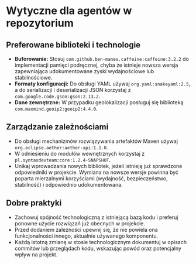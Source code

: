 # Wytyczne dla agentów w repozytorium

## Preferowane biblioteki i technologie
- **Buforowanie:** Stosuj `com.github.ben-manes.caffeine:caffeine:3.2.2` do implementacji pamięci podręcznej, chyba że istnieje nowsza wersja zapewniająca udokumentowane zyski wydajnościowe lub stabilnościowe.
- **Formaty konfiguracji:** Do obsługi YAML używaj `org.yaml:snakeyaml:2.5`, a do serializacji i deserializacji JSON korzystaj z `com.google.code.gson:gson:2.13.2`.
- **Dane zewnętrzne:** W przypadku geolokalizacji posługuj się biblioteką `com.maxmind.geoip2:geoip2:4.4.0`.

## Zarządzanie zależnościami
- Do obsługi mechanizmów rozwiązywania artefaktów Maven używaj `org.eclipse.aether:aether-api:1.1.0`.
- W odniesieniu do modułów wewnętrznych korzystaj z `pl.syntaxdevteam:core:1.2.4-SNAPSHOT`.
- Unikaj wprowadzania nowych bibliotek, jeżeli istnieją już sprawdzone odpowiedniki w projekcie. Wymiana na nowsze wersje powinna być poparta mierzalnymi korzyściami (wydajność, bezpieczeństwo, stabilność) i odpowiednio udokumentowana.

## Dobre praktyki
- Zachowuj spójność technologiczną z istniejącą bazą kodu i preferuj ponowne użycie rozwiązań już obecnych w projekcie.
- Przed dodaniem zależności upewnij się, że nie powiela ona funkcjonalności innego, aktualnie używanego komponentu.
- Każdą istotną zmianę w stosie technologicznym dokumentuj w opisach commitów lub przeglądach kodu, wskazując powód oraz potencjalny wpływ na projekt.
